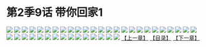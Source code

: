 # 第2季9话 带你回家1
![](https://s2.baozimh.com/scomic/sanyanxiaotianlu-samanhua/0/449-i1jp/1.jpg)
![](https://s2.baozimh.com/scomic/sanyanxiaotianlu-samanhua/0/449-i1jp/2.jpg)
![](https://s2.baozimh.com/scomic/sanyanxiaotianlu-samanhua/0/449-i1jp/3.jpg)
![](https://s2.baozimh.com/scomic/sanyanxiaotianlu-samanhua/0/449-i1jp/4.jpg)
![](https://s2.baozimh.com/scomic/sanyanxiaotianlu-samanhua/0/449-i1jp/5.jpg)
![](https://s2.baozimh.com/scomic/sanyanxiaotianlu-samanhua/0/449-i1jp/6.jpg)
![](https://s2.baozimh.com/scomic/sanyanxiaotianlu-samanhua/0/449-i1jp/7.jpg)
![](https://s2.baozimh.com/scomic/sanyanxiaotianlu-samanhua/0/449-i1jp/8.jpg)
![](https://s2.baozimh.com/scomic/sanyanxiaotianlu-samanhua/0/449-i1jp/9.jpg)
![](https://s2.baozimh.com/scomic/sanyanxiaotianlu-samanhua/0/449-i1jp/10.jpg)
![](https://s2.baozimh.com/scomic/sanyanxiaotianlu-samanhua/0/449-i1jp/11.jpg)
![](https://s2.baozimh.com/scomic/sanyanxiaotianlu-samanhua/0/449-i1jp/12.jpg)
![](https://s2.baozimh.com/scomic/sanyanxiaotianlu-samanhua/0/449-i1jp/13.jpg)
![](https://s2.baozimh.com/scomic/sanyanxiaotianlu-samanhua/0/449-i1jp/14.jpg)
![](https://s2.baozimh.com/scomic/sanyanxiaotianlu-samanhua/0/449-i1jp/15.jpg)
![](https://s2.baozimh.com/scomic/sanyanxiaotianlu-samanhua/0/449-i1jp/16.jpg)
![](https://s2.baozimh.com/scomic/sanyanxiaotianlu-samanhua/0/449-i1jp/17.jpg)
![](https://s2.baozimh.com/scomic/sanyanxiaotianlu-samanhua/0/449-i1jp/18.jpg)
![](https://s2.baozimh.com/scomic/sanyanxiaotianlu-samanhua/0/449-i1jp/19.jpg)
![](https://s2.baozimh.com/scomic/sanyanxiaotianlu-samanhua/0/449-i1jp/20.jpg)
![](https://s2.baozimh.com/scomic/sanyanxiaotianlu-samanhua/0/449-i1jp/21.jpg)
![](https://s2.baozimh.com/scomic/sanyanxiaotianlu-samanhua/0/449-i1jp/22.jpg)
![](https://s2.baozimh.com/scomic/sanyanxiaotianlu-samanhua/0/449-i1jp/23.jpg)
![](https://s2.baozimh.com/scomic/sanyanxiaotianlu-samanhua/0/449-i1jp/24.jpg)
![](https://s2.baozimh.com/scomic/sanyanxiaotianlu-samanhua/0/449-i1jp/25.jpg)
![](https://s2.baozimh.com/scomic/sanyanxiaotianlu-samanhua/0/449-i1jp/26.jpg)
![](https://s2.baozimh.com/scomic/sanyanxiaotianlu-samanhua/0/449-i1jp/27.jpg)
![](https://s2.baozimh.com/scomic/sanyanxiaotianlu-samanhua/0/449-i1jp/28.jpg)
![](https://s2.baozimh.com/scomic/sanyanxiaotianlu-samanhua/0/449-i1jp/29.jpg)
![](https://s2.baozimh.com/scomic/sanyanxiaotianlu-samanhua/0/449-i1jp/30.jpg)
![](https://s2.baozimh.com/scomic/sanyanxiaotianlu-samanhua/0/449-i1jp/31.jpg)
![](https://s2.baozimh.com/scomic/sanyanxiaotianlu-samanhua/0/449-i1jp/32.jpg)
![](https://s2.baozimh.com/scomic/sanyanxiaotianlu-samanhua/0/449-i1jp/33.jpg)
![](https://s2.baozimh.com/scomic/sanyanxiaotianlu-samanhua/0/449-i1jp/34.jpg)
![](https://s2.baozimh.com/scomic/sanyanxiaotianlu-samanhua/0/449-i1jp/35.jpg)
![](https://s2.baozimh.com/scomic/sanyanxiaotianlu-samanhua/0/449-i1jp/36.jpg)
![](https://s2.baozimh.com/scomic/sanyanxiaotianlu-samanhua/0/449-i1jp/37.jpg)
![](https://s2.baozimh.com/scomic/sanyanxiaotianlu-samanhua/0/449-i1jp/38.jpg)
![](https://s2.baozimh.com/scomic/sanyanxiaotianlu-samanhua/0/449-i1jp/39.jpg)
![](https://s2.baozimh.com/scomic/sanyanxiaotianlu-samanhua/0/449-i1jp/40.jpg)
[【上一章】](./449.md)
[【目录】](./README.md)
[【下一章】](./451.md)

